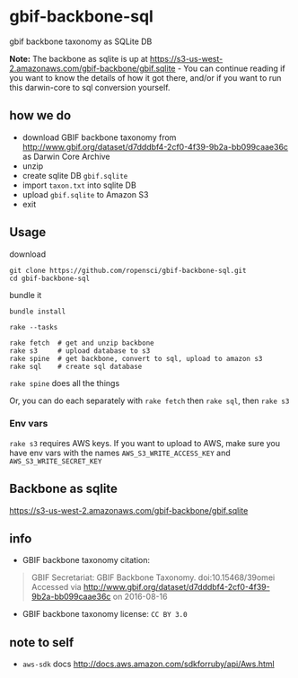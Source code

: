 gbif-backbone-sql
=================

gbif backbone taxonomy as SQLite DB

__Note:__ The backbone as sqlite is up at <https://s3-us-west-2.amazonaws.com/gbif-backbone/gbif.sqlite> -
You can continue reading if you want to know the details of how it got there, and/or if you want to
run this darwin-core to sql conversion yourself.

## how we do

* download GBIF backbone taxonomy from <http://www.gbif.org/dataset/d7dddbf4-2cf0-4f39-9b2a-bb099caae36c> as Darwin Core Archive
* unzip
* create sqlite DB `gbif.sqlite`
* import `taxon.txt` into sqlite DB
* upload `gbif.sqlite` to Amazon S3
* exit

## Usage

download

```
git clone https://github.com/ropensci/gbif-backbone-sql.git
cd gbif-backbone-sql
```

bundle it

```
bundle install
```

```
rake --tasks
```

```
rake fetch  # get and unzip backbone
rake s3     # upload database to s3
rake spine  # get backbone, convert to sql, upload to amazon s3
rake sql    # create sql database
```

`rake spine` does all the things

Or, you can do each separately with `rake fetch` then `rake sql`, then `rake s3`

### Env vars

`rake s3` requires AWS keys. If you want to upload to AWS, make sure you have env vars
with the names `AWS_S3_WRITE_ACCESS_KEY` and `AWS_S3_WRITE_SECRET_KEY`

## Backbone as sqlite

<https://s3-us-west-2.amazonaws.com/gbif-backbone/gbif.sqlite>

## info

* GBIF backbone taxonomy citation:

> GBIF Secretariat: GBIF Backbone Taxonomy. doi:10.15468/39omei
Accessed via http://www.gbif.org/dataset/d7dddbf4-2cf0-4f39-9b2a-bb099caae36c on 2016-08-16

* GBIF backbone taxonomy license: `CC BY 3.0`

## note to self

* `aws-sdk` docs <http://docs.aws.amazon.com/sdkforruby/api/Aws.html>
